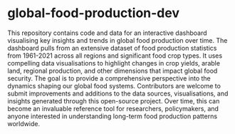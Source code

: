 # global-food-production-dev
This repository contains code and data for an interactive dashboard visualising key insights and trends in global food production over time. The dashboard pulls from an extensive dataset of food production statistics from 1961-2021 across all regions and significant food crop types. It uses compelling data visualisations to highlight changes in crop yields, arable land, regional production, and other dimensions that impact global food security. The goal is to provide a comprehensive perspective into the dynamics shaping our global food systems. Contributors are welcome to submit improvements and additions to the data sources, visualisations, and insights generated through this open-source project. Over time, this can become an invaluable reference tool for researchers, policymakers, and anyone interested in understanding long-term food production patterns worldwide.
